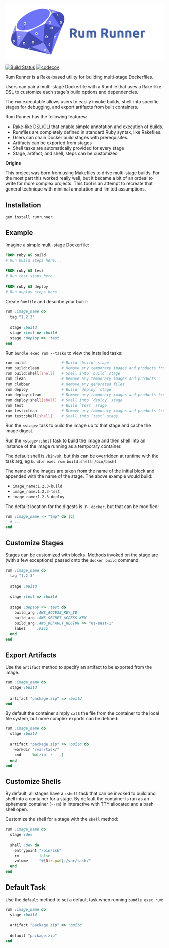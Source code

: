 <img alt="rumrunner" src="./docs/icon.png"/>

[![Build Status](https://travis-ci.com/amancevice/rumrunner.svg?branch=master)](https://travis-ci.com/amancevice/rumrunner)
[![codecov](https://codecov.io/gh/amancevice/rumrunner/branch/master/graph/badge.svg)](https://codecov.io/gh/amancevice/rumrunner)

Rum Runner is a Rake-based utility for building multi-stage Dockerfiles.

Users can pair a multi-stage Dockerfile with a Rumfile that uses a
Rake-like DSL to customize each stage's build options and dependencies.

The `rum` executable allows users to easily invoke builds, shell-into
specific stages for debugging, and export artifacts from built containers.

Rum Runner has the following features:
* Rake-like DSL/CLI that enable simple annotation and execution of builds.
* Rumfiles are completely defined in standard Ruby syntax, like Rakefiles.
* Users can chain Docker build stages with prerequisites.
* Artifacts can be exported from stages
* Shell tasks are automatically provided for every stage
* Stage, artifact, and shell, steps can be customized

**Origins**

This project was born from using Makefiles to drive multi-stage builds. For the most part this worked really well, but it became a bit of an ordeal to write for more complex projects. This tool is an attempt to recreate that general technique with minimal annotation and limited assumptions.

## Installation

```bash
gem install rumrunner
```

## Example

Imagine a simple multi-stage Dockerfile:

```Dockerfile
FROM ruby AS build
# Run build steps here...

FROM ruby AS test
# Run test steps here...

FROM ruby AS deploy
# Run deploy steps here...
```

Create `Rumfile` and describe your build:

```ruby
rum :image_name do
  tag "1.2.3"

  stage :build
  stage :test => :build
  stage :deploy => :test
end
```

Run `bundle exec rum --tasks` to view the installed tasks:

```bash
rum build                # Build `build` stage
rum build:clean          # Remove any temporary images and products from `build` stage
rum build:shell[shell]   # Shell into `build` stage
rum clean                # Remove any temporary images and products
rum clobber              # Remove any generated files
rum deploy               # Build `deploy` stage
rum deploy:clean         # Remove any temporary images and products from `deploy` stage
rum deploy:shell[shell]  # Shell into `deploy` stage
rum test                 # Build `test` stage
rum test:clean           # Remove any temporary images and products from `test` stage
rum test:shell[shell]    # Shell into `test` stage
```

Run the `<stage>` task to build the image up to that stage and cache the image digest.

Run the `<stage>:shell` task to build the image and then shell into an instance of the image running as a temporary container.

The default shell is `/bin/sh`, but this can be overridden at runtime with the task arg, eg `bundle exec rum build:shell[/bin/bash]`

The name of the images are taken from the name of the initial block and appended with the name of the stage. The above example would build:

- `image_name:1.2.3-build`
- `image_name:1.2.3-test`
- `image_name:1.2.3-deploy`

The default location for the digests is in `.docker`, but that can be modified:

```ruby
rum :image_name => "tmp" do |c|
  # ...
end
```

## Customize Stages

Stages can be customized with blocks. Methods invoked on the stage are (with a few exceptions) passed onto the `docker build` command.

```ruby
rum :image_name do
  tag "1.2.3"

  stage :build

  stage :test => :build

  stage :deploy => :test do
    build_arg :AWS_ACCESS_KEY_ID
    build_arg :AWS_SECRET_ACCESS_KEY
    build_arg :AWS_DEFAULT_REGION => "us-east-1"
    label     :Fizz
  end
end
```

## Export Artifacts

Use the `artifact` method to specify an artifact to be exported from the image.

```ruby
rum :image_name do
  stage :build

  artifact "package.zip" => :build
end
```

By default the container simply `cat`s the file from the container to the local file system, but more complex exports can be defined:

```ruby
rum :image_name do
  stage :build

  artifact "package.zip" => :build do
    workdir "/var/task/"
    cmd     %w[zip -r - .]
  end
end
```

## Customize Shells

By default, all stages have a `:shell` task that can be invoked to build and shell into a container for a stage. By default the container is run as an ephemeral container (`--rm`) in interactive with TTY allocated and a bash shell open.

Customize the shell for a stage with the `shell` method:

```ruby
rum :image_name do
  stage :dev

  shell :dev do
    entrypoint "/bin/zsh"
    rm         false
    volume     "#{Dir.pwd}:/var/task/"
  end
end
```

## Default Task

Use the `default` method to set a default task when running `bundle exec rum`:


```ruby
rum :image_name do
  stage :build

  artifact "package.zip" => :build

  default "package.zip"
end
```
